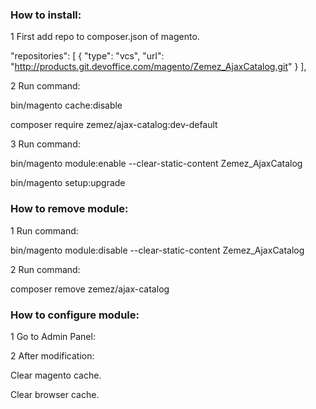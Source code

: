 ### How to install:

1 First add repo to composer.json of magento.

"repositories": [
        {
            "type": "vcs",
            "url": "http://products.git.devoffice.com/magento/Zemez_AjaxCatalog.git"
        }
    ],

2 Run command:

bin/magento cache:disable

composer require zemez/ajax-catalog:dev-default

3 Run command:

bin/magento module:enable --clear-static-content Zemez_AjaxCatalog

bin/magento setup:upgrade


### How to remove module:

1 Run command:

bin/magento module:disable --clear-static-content Zemez_AjaxCatalog

2 Run command:

composer remove zemez/ajax-catalog



### How to configure module:

1 Go to Admin Panel:

2 After modification:

Clear magento cache.

Clear browser cache.